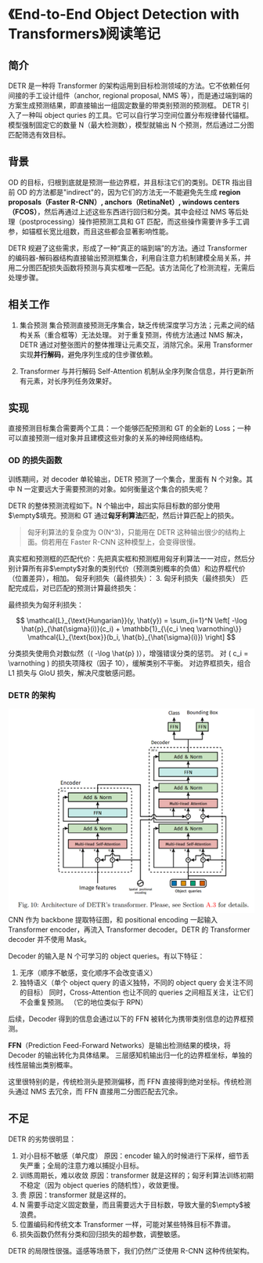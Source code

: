 # 《End-to-End Object Detection with Transformers》阅读笔记

## 简介

DETR 是一种将 Transformer 的架构运用到目标检测领域的方法。它不依赖任何间接的手工设计组件（anchor, regional proposal, NMS 等），而是通过端到端的方案生成预测结果，即直接输出一组固定数量的带类别预测的预测框。
DETR 引入了一种叫 object quries 的工具。它可以自行学习空间位置分布规律替代锚框。模型强制固定它的数量 N（最大检测数），模型就输出 N 个预测，然后通过二分图匹配筛选有效目标。

## 背景

OD 的目标，归根到底就是预测一些边界框，并且标注它们的类别。DETR 指出目前 OD 的方法都是"indirect"的，因为它们的方法无一不能避免先生成 **region proposals（Faster R-CNN）, anchors（RetinaNet）, windows centers（FCOS）**，然后再通过上述这些东西进行回归和分类。其中会经过 NMS 等后处理（postprocessing）操作把预测工具和 GT 匹配，而这些操作需要许多手工调参，如锚框长宽比组数，而且这些都会显著影响性能。

DETR 规避了这些需求，形成了一种“真正的端到端”的方法。通过 Transformer 的编码器-解码器结构直接输出预测框集合，利用自注意力机制建模全局关系，并用二分图匹配损失函数将预测与真实框唯一匹配。该方法简化了检测流程，无需后处理步骤。

## 相关工作

1. 集合预测
   集合预测直接预测无序集合，缺乏传统深度学习方法；元素之间的结构关系（重合框等）无法处理。
   对于重复预测，传统方法通过 NMS 解决，DETR 通过对整张图片的整体推理让元素交互，消除冗余。采用 Transformer 实现**并行解码**，避免序列生成的住步骤依赖。

2. Transformer 与并行解码
   Self-Attention 机制从全序列聚合信息，并行更新所有元素，对长序列任务效果好。

## 实现

直接预测目标集合需要两个工具：一个能够匹配预测和 GT 的全新的 Loss；一种可以直接预测一组对象并且建模这些对象的关系的神经网络结构。

### OD 的损失函数

训练期间，对 decoder 单轮输出，DETR 预测了一个集合，里面有 N 个对象。其中 N 一定要远大于需要预测的对象。如何衡量这个集合的损失呢？

DETR 的整体预测流程如下。N 个输出中，超出实际目标数的部分使用$\empty$填充。预测和 GT 通过**匈牙利算法**匹配，然后计算匹配上的损失。

> 匈牙利算法的复杂度为 O(N^3)，只能用在 DETR 这种输出很少的结构上面。倘若用在 Faster R-CNN 这种模型上，会变得很慢。

真实框和预测框的匹配代价：先把真实框和预测框用匈牙利算法一一对应，然后分别计算所有非$\empty$对象的类别代价（预测类别概率的负值）和边界框代价（位置差异），相加。
匈牙利损失（最终损失）： 3. 匈牙利损失（最终损失）
匹配完成后，对已匹配的预测计算最终损失：

最终损失为匈牙利损失：

$$
\mathcal{L}_{\text{Hungarian}}(y, \hat{y}) = \sum_{i=1}^N \left[ -\log \hat{p}_{\hat{\sigma}(i)}(c_i) + \mathbb{1}_{\{c_i \neq \varnothing\}} \mathcal{L}_{\text{box}}(b_i, \hat{b}_{\hat{\sigma}(i)}) \right]
$$

分类损失使用负对数似然（\( -\log \hat{p} \)），增强错误分类的惩罚。
对 \( c_i = \varnothing \) 的损失项降权（因子 10），缓解类别不平衡。
对边界框损失，组合 L1 损失与 GIoU 损失，解决尺度敏感问题。

### DETR 的架构

![DETR](../images/DETR.png)
CNN 作为 backbone 提取特征图，和 positional encoding 一起输入 Transformer encoder，再流入 Transformer decoder。DETR 的 Transformer decoder 并不使用 Mask。

Decoder 的输入是 N 个可学习的 object queries。有以下特征：

1. 无序（顺序不敏感，变化顺序不会改变语义）
2. 独特语义（单个 object query 的语义独特，不同的 object query 会关注不同的目标）
   同时，Cross-Attention 也让不同的 queries 之间相互关注，让它们不会重复预测。
   （它的地位类似于 RPN）

后续，Decoder 得到的信息会通过以下的 FFN 被转化为携带类别信息的边界框预测。

**FFN**（Prediction Feed-Forward Networks）是输出检测结果的模块，将 Decoder 的输出转化为具体结果。
三层感知机输出归一化的边界框坐标，单独的线性层输出类别概率。

这里很特别的是，传统检测头是预测偏移，而 FFN 直接得到绝对坐标。传统检测头通过 NMS 去冗余，而 FFN 直接用二分图匹配去冗余。

## 不足

DETR 的劣势很明显：

1. 对小目标不敏感（单尺度）
   原因：encoder 输入的时候进行下采样，细节丢失严重；全局的注意力难以捕捉小目标。
2. 训练周期长，难以收敛
   原因：transformer 就是这样的；匈牙利算法训练初期不稳定（因为 object queries 的随机性），收敛更慢。
3. 贵
   原因：transformer 就是这样的。
4. N 需要手动定义固定数量，而且需要远大于目标数，导致大量的$\empty$被浪费。
5. 位置编码和传统文本 Transformer 一样，可能对某些特殊目标不靠谱。
6. 损失函数仍然有分类和回归损失的超参数，调整敏感。

DETR 的局限性很强。遥感等场景下，我们仍然广泛使用 R-CNN 这种传统架构。
